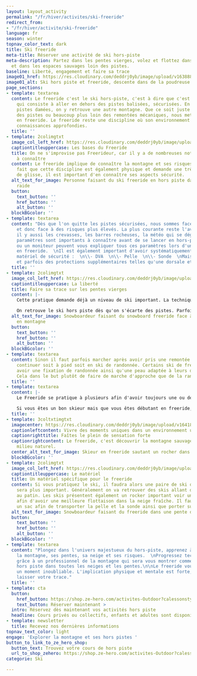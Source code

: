 ```yaml
---
layout: layout_activity
permalink: "/fr/hiver/activites/ski-freeride"
redirect_from:
- "/fr/hiver/activite/ski-freeride"
language: fr
season: winter
topnav_color_text: dark
title: Ski freeride
meta-title: Réserver une activité de ski hors-piste
meta-description: Partez dans les pentes vierges, volez et flottez dans la neige fraîche
  et dans les espaces sauvages loin des pistes.
baseline: Liberté, engagement et faire sa trace
image01_href: https://res.cloudinary.com/deddrj0yb/image/upload/v1638883534/website/winter/Ski-descente-poudreuse_jkfdf6.jpg
image01_alt: Ski hors piste et freeride, descente dans de la poudreuse
page_sections:
- template: textarea
  content: Le freeride c'est le ski hors-piste, c'est à dire que c'est une pratique
    qui consiste à aller en dehors des pistes balisées, sécurisées. En dehors de ces
    pistes damées, on y retrouve une autre montagne. Que ce soit juste sur le bord
    des pistes ou beaucoup plus loin des remontées mécaniques, nous mettons nos skis
    en freeride. Le freeride reste une discipline où son environnement nécessite des
    connaissances approfondies.
  title: ''
- template: 2colimgtxt
  image_col_left_href: https://res.cloudinary.com/deddrj0yb/image/upload/v1641891585/website/winter/sophie-the-laya-yogis-Yf-EC_VWYwY-unsplash_fqd8ow.jpg
  captiontitleuppercase: Les bases du Freeride
  title: On ne s'improvise pas Freerideur, car il y a de nombreuses notions importantes
    à connaître
  content: Le freeride implique de connaître la montagne et ses risques. Outre le
    fait que cette discipline est également physique et demande une très bonne technique
    de glisse, il est important d'en connaître ses aspects sécurité.
  alt_text_for_image: Personne faisant du ski freeride en hors piste dans une pente
    raide
  button:
    text_button: ''
    href_button: ''
    alt_button: ''
  blockBGcolor: ''
- template: textarea
  content: "Dès que l'on quitte les pistes sécurisées, nous sommes face à la montagne
    et donc face à des risques plus élevés. La plus courante reste l'avalanche, mais
    il y aussi les crevasses, les barres rocheuses, la météo qui se dégrade. Ces différents
    paramètres sont importants à connaître avant de se lancer en hors-piste. Un guide
    ou un moniteur peuvent vous expliquer tous ces paramètres lors d'une journée d'encadrement
    en freeride.  \nIl est également important d'avoir systématiquement sur soi le
    matériel de sécurité :  \n\\- DVA  \n\\- Pelle  \n\\- Sonde  \nMais aussi un casque
    et parfois des protections supplémentaires telles qu'une dorsale etc."
  title: ''
- template: 2colimgtxt
  image_col_left_href: https://res.cloudinary.com/deddrj0yb/image/upload/v1641891585/website/winter/go-montgenevre-SRbczzaRQBc-unsplash_lkadef.jpg
  captiontitleuppercase: La liberté
  title: Faire sa trace sur les pentes vierges
  content: |-
    Cette pratique demande déjà un niveau de ski important. La technique de glisse en hors-piste est totalement différente de celle sur la piste. Cela va aussi varier en fonction de la qualité de neige. On peut retrouver une poudreuse importante, une neige de printemps, une neige parfois croutée, une neige trafolée. Cela va changer également en fonction du degré de la pente.

    On retrouve le ski hors piste dès qu'on s'écarte des pistes. Parfois il y a certains hors-piste qui se font facilement, par exemple sous un télésiège ou proche d'une piste, une combe qui rejoint une autre piste également. Il y a également des stations de ski qui mettent des zones spécialement dédiées au hors piste qui sont indiquées sur le plan des pistes du domaine skiable.
  alt_text_for_image: Snowboardeur faisant du snowboard freeride face à un sommet
    en montagne
  button:
    text_button: ''
    href_button: ''
    alt_button: ''
  blockBGcolor: ''
- template: textarea
  content: Sinon il faut parfois marcher après avoir pris une remontée mécanique,
    continuer soit à pied soit en ski de randonnée. Certains ski de freeride vont
    avoir une fixation de randonnée ainsi qu'une peau adaptée à leurs dimensions.
    Cela dans le but plutôt de faire de marche d'approche que de la randonnée pure.
  title: ''
- template: textarea
  content: |-
    Le Freeride se pratique à plusieurs afin d'avoir toujours une ou des personnes qui assurent la sécurité quand l'un part faire sa ligne. C'est partager un moment loin de la foule, dans une montagne calme et belle afin de faire le plein d'adrénaline et de sensations fortes. C'est vivre un moment mort, c'est choisir où passer, analyser la trajectoire pour laisser la plus belle trace possible.

    Si vous êtes un bon skieur mais que vous êtes débutant en freeride, réservez une journée découverte du freeride afin d'avoir toutes les premières connaissances de la montagne, de la sécurité, de la technique du ski.
  title: ''
- template: 3coltxtimgtxt
  imagecenter: https://res.cloudinary.com/deddrj0yb/image/upload/v1641891586/website/winter/thijs-kennis-7GZjtBGnTiM-unsplash_glozjt.jpg
  captionleftcontent: Vivre des moments uniques dans un environnement unique
  captionrighttitle: Faîtes le plein de sensation forte
  captionrightcontent: Le freeride, c'est découvrir la montagne sauvage, dans son
    milieu naturel.
  center_alt_text_for_image: Skieur en freeride sautant un rocher dans la poudreuse
  blockBGcolor: ''
- template: 2colimgtxt
  image_col_left_href: https://res.cloudinary.com/deddrj0yb/image/upload/v1641896232/website/winter/henry-perks-T-1t1Q1rBn4-unsplash_ivee5n.jpg
  captiontitleuppercase: Le matériel
  title: Un matériel spécifique pour le freeride
  content: Si vous pratiquez le ski, il faudra alors une paire de ski dont le patin
    sera plus important. Généralement on va retrouver des skis allant de 90mm à 110mm
    au patin. Les skis présentent également un rocker important voir un double rocker
    afin d'avoir une meilleure flottaison dans la neige fraîche. Il faudra également
    un sac afin de transporter la pelle et la sonde ainsi que porter sur soi le DVA.
  alt_text_for_image: Snowboardeur faisant du freeride dans une pente de poudreuse
  button:
    text_button: ''
    href_button: ''
    alt_button: ''
  blockBGcolor: ''
- template: textarea
  content: "Plongez dans l'univers majestueux du hors-piste, apprenez à connaitre
    la montagne, ses pentes, sa neige et ses risques.  \nProgressez techniquement
    grâce à un professionnel de la montagne qui sera vous montrer comment skier en
    hors piste dans toutes les neiges et les pentes.\n\nLe freeride vous fera vivre
    un moment inoubliable. L'implication physique et mentale est forte, à vous de
    laisser votre trace."
  title: ''
- template: cta
  button:
    href_button: https://shop.ze-hero.com/activites-Outdoor?calessonstype=all&catypegenderlistsummer=all&calessonsactivitytype=Hors+piste&start-date=
    text_button: Réserver maintenant >
  intro: Réservez dès maintenant vos activités hors piste
  headline: Cours privés ou collectifs, enfants et adultes sont disponibles
- template: newsletter
  title: Recevez nos dernières informations
topnav_text_color: light
engage: 'Explorer la montagne et ses hors pistes '
button_to_link_to_ze_hero_shop:
  button_text: Trouvez votre cours de hors piste
  url_to_shop_zehero: https://shop.ze-hero.com/activites-Outdoor?calessonstype=all&catypegenderlistsummer=all&calessonsactivitytype=Hors+piste&start-date=21%2F11%2F2021
categorie: Ski

---
```

